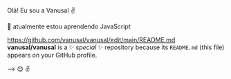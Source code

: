 Olá! Eu sou a Vanusal ✌

🌱 atualmente estou aprendendo JavaScript

https://github.com/vanusal/vanusal/edit/main/README.md
**vanusal/vanusal** is a ✨ _special_ ✨ repository because its `README.md` (this file) appears on your GitHub profile.



-->
😊
✌
